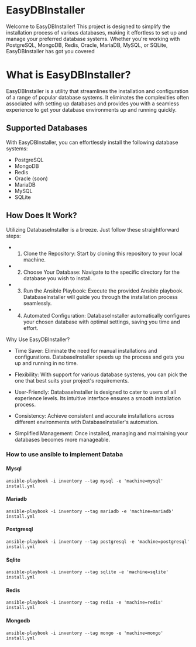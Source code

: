 # EasyDBInstaller
Welcome to EasyDBInstaller! This project is designed to simplify the installation process of various databases, making it effortless to set up and manage your preferred database systems. Whether you're working with PostgreSQL, MongoDB, Redis, Oracle, MariaDB, MySQL, or SQLite, EasyDBInstaller has got you covered
# What is EasyDBInstaller?
EasyDBInstaller is a utility that streamlines the installation and configuration of a range of popular database systems. It eliminates the complexities often associated with setting up databases and provides you with a seamless experience to get your database environments up and running quickly.
## Supported Databases
With EasyDBInstaller, you can effortlessly install the following database systems:

* PostgreSQL
* MongoDB
* Redis
* Oracle (soon)
* MariaDB
* MySQL
* SQLite

## How Does It Work?
Utilizing DatabaseInstaller is a breeze. Just follow these straightforward steps:

* 1. Clone the Repository: Start by cloning this repository to your local machine.

* 2. Choose Your Database: Navigate to the specific directory for the database you wish to install.

* 3. Run the Ansible Playbook: Execute the provided Ansible playbook. DatabaseInstaller will guide you through the installation process seamlessly.

* 4. Automated Configuration: DatabaseInstaller automatically configures your chosen database with optimal settings, saving you time and effort.

Why Use EasyDBInstaller?
* Time Saver: Eliminate the need for manual installations and configurations. DatabaseInstaller speeds up the process and gets you up and running in no time.

* Flexibility: With support for various database systems, you can pick the one that best suits your project's requirements.

* User-Friendly: DatabaseInstaller is designed to cater to users of all experience levels. Its intuitive interface ensures a smooth installation process.

* Consistency: Achieve consistent and accurate installations across different environments with DatabaseInstaller's automation.

* Simplified Management: Once installed, managing and maintaining your databases becomes more manageable.


### How to use ansible to implement Databa

#### Mysql

```
ansible-playbook -i inventory --tag mysql -e 'machine=mysql' install.yml
```

#### Mariadb

```
ansible-playbook -i inventory --tag mariadb -e 'machine=mariadb' install.yml
```

#### Postgresql

```
ansible-playbook -i inventory --tag postgresql -e 'machine=postgresql' install.yml
```

#### Sqlite

```
ansible-playbook -i inventory --tag sqlite -e 'machine=sqlite' install.yml
```

#### Redis

```
ansible-playbook -i inventory --tag redis -e 'machine=redis' install.yml
```

#### Mongodb

```
ansible-playbook -i inventory --tag mongo -e 'machine=mongo' install.yml
```
